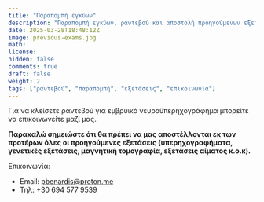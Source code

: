 ```yaml
---
title: "Παραπομπή εγκύων"
description: "Παραπομπή εγκύων, ραντεβού και αποστολή προηγούμενων εξετάσεων"
date: 2025-03-28T18:48:12Z
image: previous-exams.jpg
math: 
license: 
hidden: false
comments: true
draft: false
weight: 2
tags: ["ραντεβού", "παραπομπή", "εξετάσεις", "επικοινωνία"]
---
```


Για να κλείσετε ραντεβού για εμβρυικό νευροϋπερηχογράφημα μπορείτε να επικοινωνείτε μαζί μας. 

**Παρακαλώ σημειώστε ότι θα πρέπει να μας αποστέλλονται εκ των προτέρων όλες οι προηγούμενες εξετάσεις (υπερηχογραφήματα, γενετικές εξετάσεις, μαγνητική τομογραφία, εξετάσεις αίματος κ.ο.κ).**

Επικοινωνία:

- Email: pbenardis@proton.me
- Τηλ: +30 694 577 9539